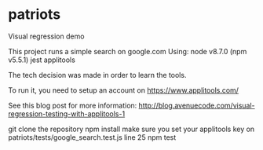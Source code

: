 # patriots
Visual regression demo

This project runs a simple search on google.com
Using:
node v8.7.0 (npm v5.5.1)
jest
applitools

The tech decision was made in order to learn the tools.

To run it, you need to setup an account on https://www.applitools.com/

See this blog post for more information: http://blog.avenuecode.com/visual-regression-testing-with-applitools-1

git clone the repository
npm install 
make sure you set your applitools key on patriots/tests/google_search.test.js line 25
npm test
